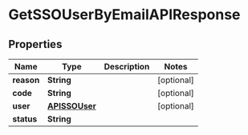 

# GetSSOUserByEmailAPIResponse


## Properties

| Name | Type | Description | Notes |
|------------ | ------------- | ------------- | -------------|
|**reason** | **String** |  |  [optional] |
|**code** | **String** |  |  [optional] |
|**user** | [**APISSOUser**](APISSOUser.md) |  |  [optional] |
|**status** | **String** |  |  |



